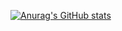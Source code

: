 [![Anurag's GitHub stats](https://github-readme-stats.vercel.app/api?username=bugmarcus)](https://github.com/anuraghazra/github-readme-stats)
